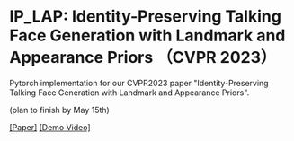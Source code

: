 # IP_LAP: Identity-Preserving Talking Face Generation with Landmark and Appearance Priors （CVPR 2023）

Pytorch implementation for our CVPR2023 paper "Identity-Preserving Talking Face Generation with Landmark and Appearance Priors".

(plan to finish by May 15th)

[[Paper]](https://arxiv.org/abs/none) [[Demo Video]](https://www.youtube.com/none)

